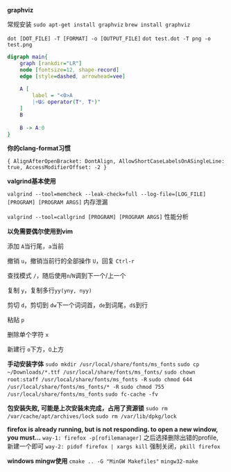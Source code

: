 **graphviz**

常规安装 `sudo apt-get install graphviz`		 `brew install graphviz` 

`dot [DOT_FILE] -T [FORMAT] -o [OUTPUT_FILE]`		`dot test.dot -T png -o test.png`

```dot
digraph main{
	graph [rankdir="LR"]
	node [fontsize=12, shape-record]
	edge [style=dashed, arrowhead=vee]
	
	A [ 
		label = "<0>A
		|+U& operator(T*, T*)" 
	]
	B
	
	B -> A:0
}
```





**你的clang-format习惯**

`{ AlignAfterOpenBracket: DontAlign, AllowShortCaseLabelsOnASingleLine: true, AccessModifierOffset: -2 }`



**valgrind基本使用**

`valgrind --tool=memcheck --leak-check=full --log-file=[LOG_FILE] [PROGRAM] [PROGRAM ARGS]` 内存泄漏

`valgrind --tool=callgrind [PROGRAM] [PROGRAM ARGS]` 性能分析



**以免需要偶尔使用到vim**

添加 `A`当行尾，`a`当前

撤销 `u`，撤销当前行的全部操作 `U`，回复 `Ctrl-r`

查找模式 `/`，随后使用`n`/`N`调到下一个/上一个

复制 `y`，复制多行`yy(yny, nyy)`

剪切 `d`，剪切到 `dw`下一个词词首，`de`到词尾，`d$`到行

粘贴 `p`

删除单个字符 `x`

新建行 `o`下方，`O`上方



**手动安装字体**
`sudo mkdir /usr/local/share/fonts/ms_fonts`
`sudo cp ~/Downloads/*.ttf /usr/local/share/fonts/ms_fonts/`
`sudo chown root:staff /usr/local/share/fonts/ms_fonts -R`
`sudo chmod 644 /usr/local/share/fonts/ms_fonts/* -R`
`sudo chmod 755 /usr/local/share/fonts/ms_fonts`
`sudo fc-cache -fv`



**包安装失败, 可能是上次安装未完成，占用了资源锁**
`sudo rm /var/cache/apt/archives/lock`
`sudo rm /var/lib/dpkg/lock`



**firefox is already running, but is not responding. to open a new window, you must...**
`way-1: firefox -p[rofilemanager]` 之后选择删除出错的profile, 新建一个即可
`way-2: pidof firefox | xargs kill` 强制关闭，`pkill firefox`



**windows mingw使用**
`cmake .. -G "MinGW Makefiles"`
`mingw32-make `

